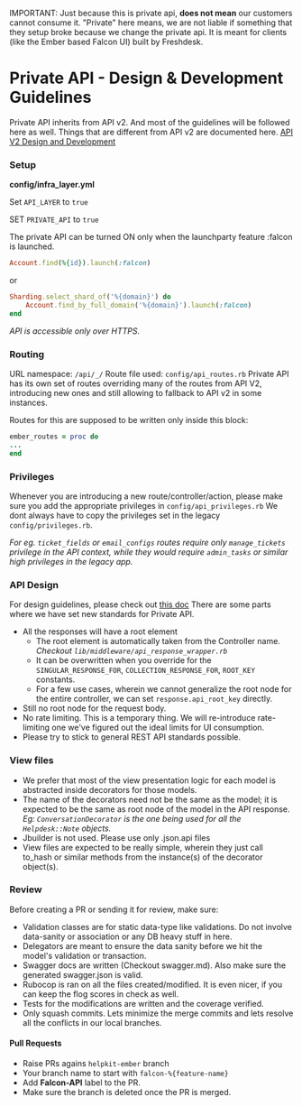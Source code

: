 IMPORTANT: Just because this is private api, **does not mean** our customers cannot consume it. "Private" here means, we are not liable if something that they setup broke because we change the private api.
It is meant for clients (like the Ember based Falcon UI) built by Freshdesk.

# Private API - Design & Development Guidelines

Private API inherits from API v2. And most of the guidelines will be followed here as well.
Things that are different from API v2 are documented here.
[API V2 Design and Development](https://docs.google.com/document/d/13VuvUZpAJXcDtx_jZLo93xZiggoWxJFebYdi_1ZK4LE/edit)

### Setup
**config/infra_layer.yml**

Set `API_LAYER` to `true`

SET `PRIVATE_API` to `true`

The private API can be turned ON only when the launchparty feature :falcon is launched.

```ruby
Account.find(%{id}).launch(:falcon)
```
or
```ruby
Sharding.select_shard_of('%{domain}') do
    Account.find_by_full_domain('%{domain}').launch(:falcon)
end
```
*API is accessible only over HTTPS.*


### Routing
URL namespace: `/api/_/`
Route file used: `config/api_routes.rb`
Private API has its own set of routes overriding many of the routes from API V2, introducing new ones and still allowing to fallback to API v2 in some instances.

Routes for this are supposed to be written only inside this block:
```ruby
ember_routes = proc do
...
end
```

### Privileges
Whenever you are introducing a new route/controller/action, please make sure you add the appropriate privileges in `config/api_privileges.rb`
We dont always have to copy the privileges set in the legacy `config/privileges.rb`.

*For eg. `ticket_fields` or `email_configs` routes require only `manage_tickets` privilege in the API context, while they would require `admin_tasks` or similar high privileges in the legacy app.*

### API Design
For design guidelines, please check out [this doc](https://docs.google.com/document/d/14KLjrI2exTxM0mLn0oeTW5SoYlzH3xKpmksmAdgkRwU/edit#)
There are some parts where we have set new standards for Private API.
- All the responses will have a root element
  - The root element is automatically taken from the Controller name. *Checkout `lib/middleware/api_response_wrapper.rb`*
  - It can be overwritten when you override for the `SINGULAR_RESPONSE_FOR`, `COLLECTION_RESPONSE_FOR`, `ROOT_KEY` constants.
  - For a few use cases, wherein we cannot generalize the root node for the entire controller, we can set `response.api_root_key` directly.
- Still no root node for the request body.
- No rate limiting. This is a temporary thing. We will re-introduce rate-limiting one we've figured out the ideal limits for UI consumption.
- Please try to stick to general REST API standards possible.

### View files
- We prefer that most of the view presentation logic for each model is abstracted inside decorators for those models.
- The name of the decorators need not be the same as the model; it is expected to be the same as root node of the model in the API response. *Eg: `ConversationDecorator` is the one being used for all the `Helpdesk::Note` objects.*
- Jbuilder is not used. Please use only .json.api files
- View files are expected to be really simple, wherein they just call to_hash or similar methods from the instance(s) of the decorator object(s).

### Review
Before creating a PR or sending it for review, make sure:
- Validation classes are for static data-type like validations. Do not involve data-sanity or association or any DB heavy stuff in here.
- Delegators are meant to ensure the data sanity before we hit the model's validation or transaction.
- Swagger docs are written (Checkout swagger.md). Also make sure the generated swagger.json is valid.
- Rubocop is ran on all the files created/modified. It is even nicer, if you can keep the flog scores in check as well.
- Tests for the modifications are written and the coverage verified.
- Only squash commits. Lets minimize the merge commits and lets resolve all the conflicts in our local branches.

#### Pull Requests
- Raise PRs agains `helpkit-ember` branch
- Your branch name to start with `falcon-%{feature-name}`
- Add **Falcon-API** label to the PR.
- Make sure the branch is deleted once the PR is merged.


